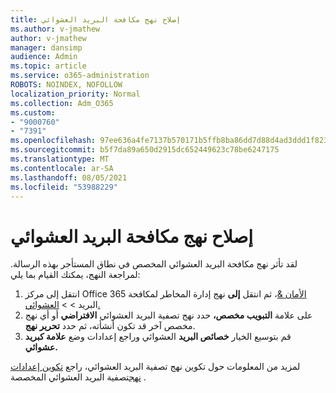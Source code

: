 ```yaml
---
title: إصلاح نهج مكافحة البريد العشوائي
ms.author: v-jmathew
author: v-jmathew
manager: dansimp
audience: Admin
ms.topic: article
ms.service: o365-administration
ROBOTS: NOINDEX, NOFOLLOW
localization_priority: Normal
ms.collection: Adm_O365
ms.custom:
- "9000760"
- "7391"
ms.openlocfilehash: 97ee636a4fe7137b570171b5ffb8ba86dd7d88d4ad3ddd1f823cfb3937c61c5b
ms.sourcegitcommit: b5f7da89a650d2915dc652449623c78be6247175
ms.translationtype: MT
ms.contentlocale: ar-SA
ms.lasthandoff: 08/05/2021
ms.locfileid: "53988229"
---
```

# <a name="fix-anti-spam-policy"></a>إصلاح نهج مكافحة البريد العشوائي

لقد تأثر نهج مكافحة البريد العشوائي المخصص في نطاق المستأجر بهذه الرسالة. لمراجعة النهج، يمكنك القيام بما يلي:

1. انتقل إلى مركز Office 365 [الأمان &](https://go.microsoft.com/fwlink/p/?linkid=2077143)، ثم انتقل **إلى** نهج إدارة المخاطر لمكافحة البريد  >    >  [العشوائي.](https://go.microsoft.com/fwlink/?linkid=2101518)
2. على علامة **التبويب مخصص،** حدد نهج تصفية البريد العشوائي **الافتراضي** أو أي نهج مخصص آخر قد تكون أنشأته، ثم حدد **تحرير نهج**.
3. قم بتوسيع الخيار **خصائص البريد** العشوائي وراجع إعدادات وضع **علامة كبريد عشوائي.**

لمزيد من المعلومات حول تكوين نهج تصفية البريد العشوائي، راجع [تكوين إعدادات نهج](https://go.microsoft.com/fwlink/?linkid=2101054)تصفية البريد العشوائي المخصصة .
